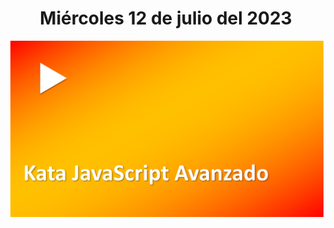 <h1 align="center"><strong>Miércoles 12 de julio del 2023</strong></h1>
<a href="https://youtu.be/PYHE0rs2K1I?t=1"><img src="/CLASES/Kata_4/KATA_4.png"></a>